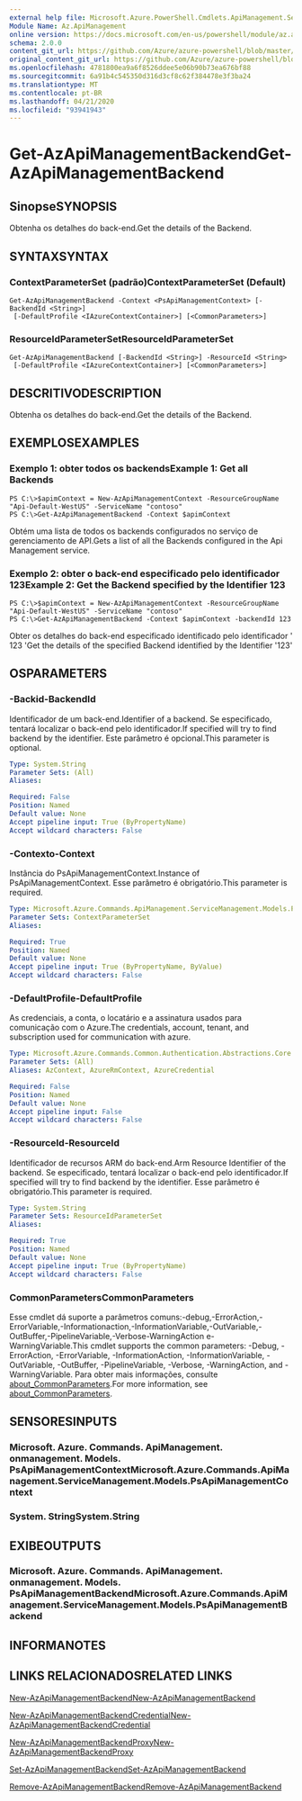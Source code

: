 ```yaml
---
external help file: Microsoft.Azure.PowerShell.Cmdlets.ApiManagement.ServiceManagement.dll-Help.xml
Module Name: Az.ApiManagement
online version: https://docs.microsoft.com/en-us/powershell/module/az.apimanagement/get-azapimanagementbackend
schema: 2.0.0
content_git_url: https://github.com/Azure/azure-powershell/blob/master/src/ApiManagement/ApiManagement/help/Get-AzApiManagementBackend.md
original_content_git_url: https://github.com/Azure/azure-powershell/blob/master/src/ApiManagement/ApiManagement/help/Get-AzApiManagementBackend.md
ms.openlocfilehash: 4781800ea9a6f8526ddee5e06b90b73ea676bf88
ms.sourcegitcommit: 6a91b4c545350d316d3cf8c62f384478e3f3ba24
ms.translationtype: MT
ms.contentlocale: pt-BR
ms.lasthandoff: 04/21/2020
ms.locfileid: "93941943"
---
```

# <span data-ttu-id="c1976-101">Get-AzApiManagementBackend</span><span class="sxs-lookup"><span data-stu-id="c1976-101">Get-AzApiManagementBackend</span></span>

## <span data-ttu-id="c1976-102">Sinopse</span><span class="sxs-lookup"><span data-stu-id="c1976-102">SYNOPSIS</span></span>
<span data-ttu-id="c1976-103">Obtenha os detalhes do back-end.</span><span class="sxs-lookup"><span data-stu-id="c1976-103">Get the details of the Backend.</span></span>

## <span data-ttu-id="c1976-104">SYNTAX</span><span class="sxs-lookup"><span data-stu-id="c1976-104">SYNTAX</span></span>

### <span data-ttu-id="c1976-105">ContextParameterSet (padrão)</span><span class="sxs-lookup"><span data-stu-id="c1976-105">ContextParameterSet (Default)</span></span>
```
Get-AzApiManagementBackend -Context <PsApiManagementContext> [-BackendId <String>]
 [-DefaultProfile <IAzureContextContainer>] [<CommonParameters>]
```

### <span data-ttu-id="c1976-106">ResourceIdParameterSet</span><span class="sxs-lookup"><span data-stu-id="c1976-106">ResourceIdParameterSet</span></span>
```
Get-AzApiManagementBackend [-BackendId <String>] -ResourceId <String>
 [-DefaultProfile <IAzureContextContainer>] [<CommonParameters>]
```

## <span data-ttu-id="c1976-107">DESCRITIVO</span><span class="sxs-lookup"><span data-stu-id="c1976-107">DESCRIPTION</span></span>
<span data-ttu-id="c1976-108">Obtenha os detalhes do back-end.</span><span class="sxs-lookup"><span data-stu-id="c1976-108">Get the details of the Backend.</span></span>

## <span data-ttu-id="c1976-109">EXEMPLOS</span><span class="sxs-lookup"><span data-stu-id="c1976-109">EXAMPLES</span></span>

### <span data-ttu-id="c1976-110">Exemplo 1: obter todos os backends</span><span class="sxs-lookup"><span data-stu-id="c1976-110">Example 1: Get all Backends</span></span>
```
PS C:\>$apimContext = New-AzApiManagementContext -ResourceGroupName "Api-Default-WestUS" -ServiceName "contoso"
PS C:\>Get-AzApiManagementBackend -Context $apimContext
```

<span data-ttu-id="c1976-111">Obtém uma lista de todos os backends configurados no serviço de gerenciamento de API.</span><span class="sxs-lookup"><span data-stu-id="c1976-111">Gets a list of all the Backends configured in the Api Management service.</span></span>

### <span data-ttu-id="c1976-112">Exemplo 2: obter o back-end especificado pelo identificador 123</span><span class="sxs-lookup"><span data-stu-id="c1976-112">Example 2: Get the Backend specified by the Identifier 123</span></span>
```
PS C:\>$apimContext = New-AzApiManagementContext -ResourceGroupName "Api-Default-WestUS" -ServiceName "contoso"
PS C:\>Get-AzApiManagementBackend -Context $apimContext -backendId 123
```

<span data-ttu-id="c1976-113">Obter os detalhes do back-end especificado identificado pelo identificador ' 123 '</span><span class="sxs-lookup"><span data-stu-id="c1976-113">Get the details of the specified Backend identified by the Identifier '123'</span></span>

## <span data-ttu-id="c1976-114">OS</span><span class="sxs-lookup"><span data-stu-id="c1976-114">PARAMETERS</span></span>

### <span data-ttu-id="c1976-115">-Backid</span><span class="sxs-lookup"><span data-stu-id="c1976-115">-BackendId</span></span>
<span data-ttu-id="c1976-116">Identificador de um back-end.</span><span class="sxs-lookup"><span data-stu-id="c1976-116">Identifier of a backend.</span></span>
<span data-ttu-id="c1976-117">Se especificado, tentará localizar o back-end pelo identificador.</span><span class="sxs-lookup"><span data-stu-id="c1976-117">If specified will try to find backend by the identifier.</span></span>
<span data-ttu-id="c1976-118">Este parâmetro é opcional.</span><span class="sxs-lookup"><span data-stu-id="c1976-118">This parameter is optional.</span></span>

```yaml
Type: System.String
Parameter Sets: (All)
Aliases:

Required: False
Position: Named
Default value: None
Accept pipeline input: True (ByPropertyName)
Accept wildcard characters: False
```

### <span data-ttu-id="c1976-119">-Contexto</span><span class="sxs-lookup"><span data-stu-id="c1976-119">-Context</span></span>
<span data-ttu-id="c1976-120">Instância do PsApiManagementContext.</span><span class="sxs-lookup"><span data-stu-id="c1976-120">Instance of PsApiManagementContext.</span></span>
<span data-ttu-id="c1976-121">Esse parâmetro é obrigatório.</span><span class="sxs-lookup"><span data-stu-id="c1976-121">This parameter is required.</span></span>

```yaml
Type: Microsoft.Azure.Commands.ApiManagement.ServiceManagement.Models.PsApiManagementContext
Parameter Sets: ContextParameterSet
Aliases:

Required: True
Position: Named
Default value: None
Accept pipeline input: True (ByPropertyName, ByValue)
Accept wildcard characters: False
```

### <span data-ttu-id="c1976-122">-DefaultProfile</span><span class="sxs-lookup"><span data-stu-id="c1976-122">-DefaultProfile</span></span>
<span data-ttu-id="c1976-123">As credenciais, a conta, o locatário e a assinatura usados para comunicação com o Azure.</span><span class="sxs-lookup"><span data-stu-id="c1976-123">The credentials, account, tenant, and subscription used for communication with azure.</span></span>

```yaml
Type: Microsoft.Azure.Commands.Common.Authentication.Abstractions.Core.IAzureContextContainer
Parameter Sets: (All)
Aliases: AzContext, AzureRmContext, AzureCredential

Required: False
Position: Named
Default value: None
Accept pipeline input: False
Accept wildcard characters: False
```

### <span data-ttu-id="c1976-124">-ResourceId</span><span class="sxs-lookup"><span data-stu-id="c1976-124">-ResourceId</span></span>
<span data-ttu-id="c1976-125">Identificador de recursos ARM do back-end.</span><span class="sxs-lookup"><span data-stu-id="c1976-125">Arm Resource Identifier of the backend.</span></span> <span data-ttu-id="c1976-126">Se especificado, tentará localizar o back-end pelo identificador.</span><span class="sxs-lookup"><span data-stu-id="c1976-126">If specified will try to find backend by the identifier.</span></span> <span data-ttu-id="c1976-127">Esse parâmetro é obrigatório.</span><span class="sxs-lookup"><span data-stu-id="c1976-127">This parameter is required.</span></span>

```yaml
Type: System.String
Parameter Sets: ResourceIdParameterSet
Aliases:

Required: True
Position: Named
Default value: None
Accept pipeline input: True (ByPropertyName)
Accept wildcard characters: False
```

### <span data-ttu-id="c1976-128">CommonParameters</span><span class="sxs-lookup"><span data-stu-id="c1976-128">CommonParameters</span></span>
<span data-ttu-id="c1976-129">Esse cmdlet dá suporte a parâmetros comuns:-debug,-ErrorAction,-ErrorVariable,-Informationaction,-InformationVariable,-OutVariable,-OutBuffer,-PipelineVariable,-Verbose-WarningAction e-WarningVariable.</span><span class="sxs-lookup"><span data-stu-id="c1976-129">This cmdlet supports the common parameters: -Debug, -ErrorAction, -ErrorVariable, -InformationAction, -InformationVariable, -OutVariable, -OutBuffer, -PipelineVariable, -Verbose, -WarningAction, and -WarningVariable.</span></span> <span data-ttu-id="c1976-130">Para obter mais informações, consulte [about_CommonParameters](http://go.microsoft.com/fwlink/?LinkID=113216).</span><span class="sxs-lookup"><span data-stu-id="c1976-130">For more information, see [about_CommonParameters](http://go.microsoft.com/fwlink/?LinkID=113216).</span></span>

## <span data-ttu-id="c1976-131">SENSORES</span><span class="sxs-lookup"><span data-stu-id="c1976-131">INPUTS</span></span>

### <span data-ttu-id="c1976-132">Microsoft. Azure. Commands. ApiManagement. onmanagement. Models. PsApiManagementContext</span><span class="sxs-lookup"><span data-stu-id="c1976-132">Microsoft.Azure.Commands.ApiManagement.ServiceManagement.Models.PsApiManagementContext</span></span>

### <span data-ttu-id="c1976-133">System. String</span><span class="sxs-lookup"><span data-stu-id="c1976-133">System.String</span></span>

## <span data-ttu-id="c1976-134">EXIBE</span><span class="sxs-lookup"><span data-stu-id="c1976-134">OUTPUTS</span></span>

### <span data-ttu-id="c1976-135">Microsoft. Azure. Commands. ApiManagement. onmanagement. Models. PsApiManagementBackend</span><span class="sxs-lookup"><span data-stu-id="c1976-135">Microsoft.Azure.Commands.ApiManagement.ServiceManagement.Models.PsApiManagementBackend</span></span>

## <span data-ttu-id="c1976-136">INFORMA</span><span class="sxs-lookup"><span data-stu-id="c1976-136">NOTES</span></span>

## <span data-ttu-id="c1976-137">LINKS RELACIONADOS</span><span class="sxs-lookup"><span data-stu-id="c1976-137">RELATED LINKS</span></span>

[<span data-ttu-id="c1976-138">New-AzApiManagementBackend</span><span class="sxs-lookup"><span data-stu-id="c1976-138">New-AzApiManagementBackend</span></span>](./New-AzApiManagementBackend.md)

[<span data-ttu-id="c1976-139">New-AzApiManagementBackendCredential</span><span class="sxs-lookup"><span data-stu-id="c1976-139">New-AzApiManagementBackendCredential</span></span>](./New-AzApiManagementBackendCredential.md)

[<span data-ttu-id="c1976-140">New-AzApiManagementBackendProxy</span><span class="sxs-lookup"><span data-stu-id="c1976-140">New-AzApiManagementBackendProxy</span></span>](./New-AzApiManagementBackendProxy.md)

[<span data-ttu-id="c1976-141">Set-AzApiManagementBackend</span><span class="sxs-lookup"><span data-stu-id="c1976-141">Set-AzApiManagementBackend</span></span>](./Set-AzApiManagementBackend.md)

[<span data-ttu-id="c1976-142">Remove-AzApiManagementBackend</span><span class="sxs-lookup"><span data-stu-id="c1976-142">Remove-AzApiManagementBackend</span></span>](./Remove-AzApiManagementBackend.md)
